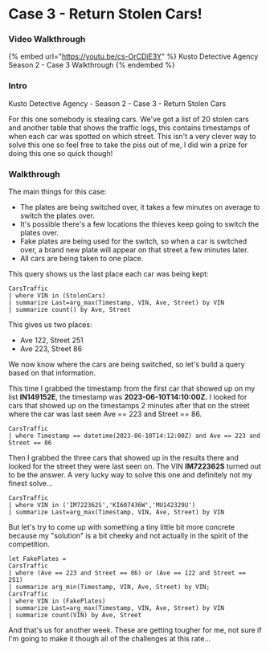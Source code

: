 # Case 3 - Return Stolen Cars!

### Video Walkthrough

{% embed url="https://youtu.be/cs-OrCDiE3Y" %}
Kusto Detective Agency Season 2 - Case 3 Walkthrough
{% endembed %}

### Intro

Kusto Detective Agency - Season 2 - Case 3 - Return Stolen Cars

For this one somebody is stealing cars. We've got a list of 20 stolen cars and another table that shows the traffic logs, this contains timestamps of when each car was spotted on which street. This isn't a very clever way to solve this one so feel free to take the piss out of me, I did win a prize for doing this one so quick though!

### Walkthrough

The main things for this case:

* The plates are being switched over, it takes a few minutes on average to switch the plates over.
* It's possible there's a few locations the thieves keep going to switch the plates over.
* Fake plates are being used for the switch, so when a car is switched over, a brand new plate will appear on that street a few minutes later.
* All cars are being taken to one place.

This query shows us the last place each car was being kept:

```kusto
CarsTraffic 
| where VIN in (StolenCars)
| summarize Last=arg_max(Timestamp, VIN, Ave, Street) by VIN
| summarize count() by Ave, Street
```

This gives us two places:

* Ave 122, Street 251
* Ave 223, Street 86

We now know where the cars are being switched, so let's build a query based on that information.

This time I grabbed the timestamp from the first car that showed up on my list **IN149152E**, the timestamp was **2023-06-10T14:10:00Z.** I looked for cars that showed up on the timestamps 2 minutes after that on the street where the car was last seen Ave == 223 and Street == 86.

```kusto
CarsTraffic
| where Timestamp == datetime(2023-06-10T14:12:00Z) and Ave == 223 and Street == 86
```

Then I grabbed the three cars that showed up in the results there and looked for the street they were last seen on. The VIN **IM722362S** turned out to be the answer. A very lucky way to solve this one and definitely not my finest solve...

```kusto
CarsTraffic
| where VIN in ('IM722362S','KI607436W','MU142329U')
| summarize Last=arg_max(Timestamp, VIN, Ave, Street) by VIN
```

But let's try to come up with something a tiny little bit more concrete because my "solution" is a bit cheeky and not actually in the spirit of the competition.

```kusto
let FakePlates =
CarsTraffic
| where (Ave == 223 and Street == 86) or (Ave == 122 and Street == 251)
| summarize arg_min(Timestamp, VIN, Ave, Street) by VIN;
CarsTraffic
| where VIN in (FakePlates)
| summarize Last=arg_max(Timestamp, VIN, Ave, Street) by VIN
| summarize count(VIN) by Ave, Street
```

And that's us for another week. These are getting tougher for me, not sure if I'm going to make it though all of the challenges at this rate...
